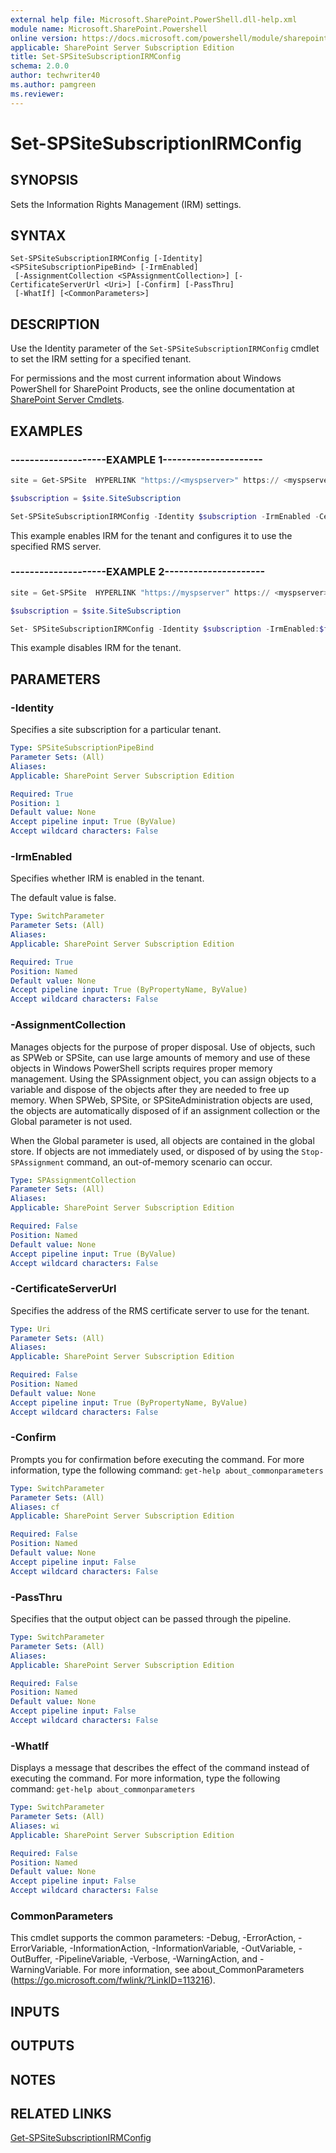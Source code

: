 ```yaml
---
external help file: Microsoft.SharePoint.PowerShell.dll-help.xml
module name: Microsoft.SharePoint.Powershell
online version: https://docs.microsoft.com/powershell/module/sharepoint-server/set-spsitesubscriptionirmconfig
applicable: SharePoint Server Subscription Edition
title: Set-SPSiteSubscriptionIRMConfig
schema: 2.0.0
author: techwriter40
ms.author: pamgreen
ms.reviewer:
---
```


# Set-SPSiteSubscriptionIRMConfig

## SYNOPSIS
Sets the Information Rights Management (IRM) settings.


## SYNTAX

```
Set-SPSiteSubscriptionIRMConfig [-Identity] <SPSiteSubscriptionPipeBind> [-IrmEnabled]
 [-AssignmentCollection <SPAssignmentCollection>] [-CertificateServerUrl <Uri>] [-Confirm] [-PassThru]
 [-WhatIf] [<CommonParameters>]
```

## DESCRIPTION
Use the Identity parameter of the `Set-SPSiteSubscriptionIRMConfig` cmdlet to set the IRM setting for a specified tenant.

For permissions and the most current information about Windows PowerShell for SharePoint Products, see the online documentation at [SharePoint Server Cmdlets](https://docs.microsoft.com/powershell/sharepoint/sharepoint-server/sharepoint-server-cmdlets).


## EXAMPLES

### --------------------EXAMPLE 1---------------------
```powershell
site = Get-SPSite  HYPERLINK "https://<myspserver>" https:// <myspserver>

$subscription = $site.SiteSubscription

Set-SPSiteSubscriptionIRMConfig -Identity $subscription -IrmEnabled -CertificateServerUrl https:// <rmsserver>
```

This example enables IRM for the tenant and configures it to use the specified RMS server.


### --------------------EXAMPLE 2---------------------
```powershell
site = Get-SPSite  HYPERLINK "https://myspserver" https:// <myspserver>

$subscription = $site.SiteSubscription

Set- SPSiteSubscriptionIRMConfig -Identity $subscription -IrmEnabled:$false
```

This example disables IRM for the tenant.


## PARAMETERS

### -Identity
Specifies a site subscription for a particular tenant.

```yaml
Type: SPSiteSubscriptionPipeBind
Parameter Sets: (All)
Aliases: 
Applicable: SharePoint Server Subscription Edition

Required: True
Position: 1
Default value: None
Accept pipeline input: True (ByValue)
Accept wildcard characters: False
```

### -IrmEnabled
Specifies whether IRM is enabled in the tenant.

The default value is false.

```yaml
Type: SwitchParameter
Parameter Sets: (All)
Aliases: 
Applicable: SharePoint Server Subscription Edition

Required: True
Position: Named
Default value: None
Accept pipeline input: True (ByPropertyName, ByValue)
Accept wildcard characters: False
```

### -AssignmentCollection
Manages objects for the purpose of proper disposal.
Use of objects, such as SPWeb or SPSite, can use large amounts of memory and use of these objects in Windows PowerShell scripts requires proper memory management.
Using the SPAssignment object, you can assign objects to a variable and dispose of the objects after they are needed to free up memory.
When SPWeb, SPSite, or SPSiteAdministration objects are used, the objects are automatically disposed of if an assignment collection or the Global parameter is not used.

When the Global parameter is used, all objects are contained in the global store.
If objects are not immediately used, or disposed of by using the `Stop-SPAssignment` command, an out-of-memory scenario can occur.

```yaml
Type: SPAssignmentCollection
Parameter Sets: (All)
Aliases: 
Applicable: SharePoint Server Subscription Edition

Required: False
Position: Named
Default value: None
Accept pipeline input: True (ByValue)
Accept wildcard characters: False
```

### -CertificateServerUrl
Specifies the address of the RMS certificate server to use for the tenant.

```yaml
Type: Uri
Parameter Sets: (All)
Aliases: 
Applicable: SharePoint Server Subscription Edition

Required: False
Position: Named
Default value: None
Accept pipeline input: True (ByPropertyName, ByValue)
Accept wildcard characters: False
```

### -Confirm
Prompts you for confirmation before executing the command.
For more information, type the following command: `get-help about_commonparameters`

```yaml
Type: SwitchParameter
Parameter Sets: (All)
Aliases: cf
Applicable: SharePoint Server Subscription Edition

Required: False
Position: Named
Default value: None
Accept pipeline input: False
Accept wildcard characters: False
```

### -PassThru
Specifies that the output object can be passed through the pipeline.

```yaml
Type: SwitchParameter
Parameter Sets: (All)
Aliases: 
Applicable: SharePoint Server Subscription Edition

Required: False
Position: Named
Default value: None
Accept pipeline input: False
Accept wildcard characters: False
```

### -WhatIf
Displays a message that describes the effect of the command instead of executing the command.
For more information, type the following command: `get-help about_commonparameters`

```yaml
Type: SwitchParameter
Parameter Sets: (All)
Aliases: wi
Applicable: SharePoint Server Subscription Edition

Required: False
Position: Named
Default value: None
Accept pipeline input: False
Accept wildcard characters: False
```

### CommonParameters
This cmdlet supports the common parameters: -Debug, -ErrorAction, -ErrorVariable, -InformationAction, -InformationVariable, -OutVariable, -OutBuffer, -PipelineVariable, -Verbose, -WarningAction, and -WarningVariable. For more information, see about_CommonParameters (https://go.microsoft.com/fwlink/?LinkID=113216).

## INPUTS

## OUTPUTS

## NOTES

## RELATED LINKS

[Get-SPSiteSubscriptionIRMConfig](Get-SPSiteSubscriptionIRMConfig.md)
